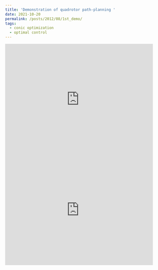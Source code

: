 ```yaml
---
title: 'Demonstration of quadrotor path-planning '
date: 2021-10-20
permalink: /posts/2012/08/1st_demo/
tags:
  - conic optimization
  - optimal control
---
```


<iframe width="480" height="360" src="https://www.youtube.com/watch?v=jieRSmQwHTU" frameborder="0"> </iframe>
<iframe width="480" height="360" src="https://www.youtube.com/embed/_C0A5zX-iqM" frameborder="0"> </iframe>
